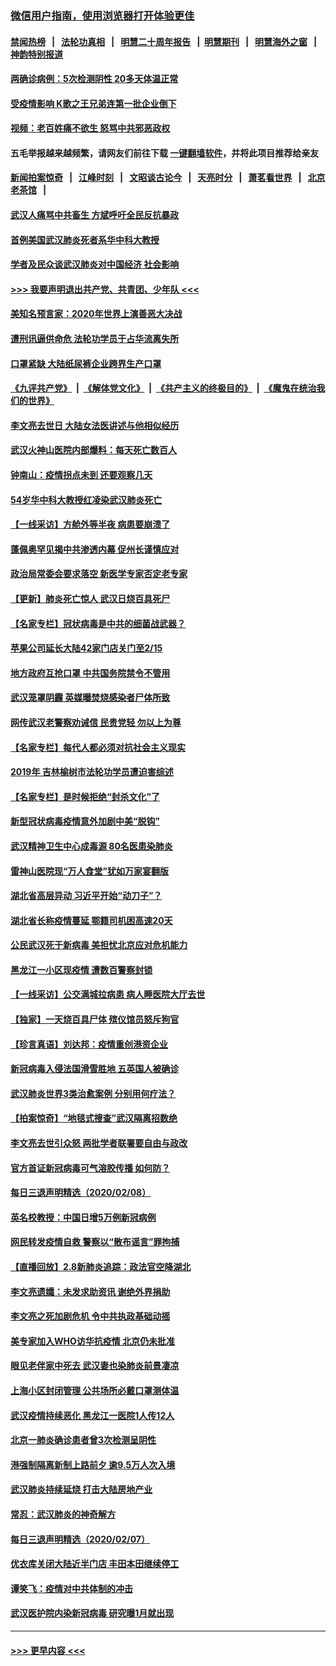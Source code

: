 ### [微信用户指南，使用浏览器打开体验更佳](https://github.com/gfw-breaker/banned-news1/blob/master/indexes/wechat-guide.md?t=0)
#### [禁闻热榜](热点新闻.md?t=0)  &nbsp;&nbsp;|&nbsp;&nbsp; [法轮功真相](https://github.com/gfw-breaker/truth/blob/master/README.md?t=0) &nbsp;&nbsp;|&nbsp;&nbsp; [明慧二十周年报告](https://github.com/gfw-breaker/mh-reports/blob/master/README.md?t=0) &nbsp;&nbsp;|&nbsp;&nbsp;[明慧期刊](https://github.com/gfw-breaker/mh-qikan) &nbsp;&nbsp;|&nbsp;&nbsp; [明慧海外之窗](https://github.com/gfw-breaker/mh-news/blob/master/README.md?t=0) &nbsp;&nbsp;|&nbsp;&nbsp; [神韵特别报道](https://github.com/gfw-breaker/mh-news/blob/master/shenyun.md?t=0)
#### [两确诊病例：5次检测阴性 20多天体温正常](../pages/nsc413/n11855576.md?t=02092222) 
#### [受疫情影响 K歌之王兄弟连第一批企业倒下](../pages/nsc413/n11855001.md?t=02092222) 
#### [视频：老百姓痛不欲生 怒骂中共邪恶政权](../pages/nsc413/n11855080.md?t=02092222) 
#### 五毛举报越来越频繁，请网友们前往下载 [一键翻墙软件](https://github.com/gfw-breaker/ssr-accounts)，并将此项目推荐给亲友
#### [新闻拍案惊奇](https://github.com/gfw-breaker/banned-news1/blob/master/pages/link4.md) &nbsp;&nbsp;|&nbsp;&nbsp; [江峰时刻](https://github.com/gfw-breaker/banned-news1/blob/master/pages/link4.md) &nbsp;&nbsp;|&nbsp;&nbsp; [文昭谈古论今](https://github.com/gfw-breaker/banned-news1/blob/master/pages/link4.md) &nbsp;&nbsp;|&nbsp;&nbsp; [天亮时分](https://github.com/gfw-breaker/banned-news1/blob/master/pages/link4.md) &nbsp;&nbsp;|&nbsp;&nbsp; [萧茗看世界](https://github.com/gfw-breaker/banned-news1/blob/master/pages/link4.md) &nbsp;&nbsp;|&nbsp;&nbsp; [北京老茶馆](https://github.com/gfw-breaker/banned-news1/blob/master/pages/link4.md) &nbsp;&nbsp;|&nbsp;&nbsp; 
#### [武汉人痛骂中共畜生 方斌呼吁全民反抗暴政](../pages/nsc413/n11855386.md?t=02092222) 
#### [首例美国武汉肺炎死者系华中科大教授](../pages/nsc413/n11855500.md?t=02092222) 
#### [学者及民众谈武汉肺炎对中国经济 社会影响](../pages/nsc413/n11855475.md?t=02092222) 
#### [>>> 我要声明退出共产党、共青团、少年队 <<<](https://github.com/begood0513/goodnews/blob/master/quit/letter.md) 
#### [美知名预言家：2020年世界上演善恶大决战](../pages/nsc413/n11855418.md?t=02092222) 
#### [遭刑讯逼供命危 法轮功学员于占华流离失所](../pages/nsc413/n11853979.md?t=02092222) 
#### [口罩紧缺 大陆纸尿裤企业跨界生产口罩](../pages/nsc413/n11854879.md?t=02092222) 
#### [《九评共产党》](https://github.com/begood0513/9ping.md/blob/master/README.md) &nbsp;|&nbsp; [《解体党文化》](../../../../jtdwh.md/blob/master/README.md)  &nbsp;|&nbsp; [《共产主义的终极目的》](../../../../gczydzjmd.md/blob/master/README.md) &nbsp;|&nbsp; [《魔鬼在统治我们的世界》](../../../../mgztzwmdsj.md/blob/master/README.md) 
#### [李文亮去世日 大陆女法医讲述与他相似经历](../pages/nsc413/n11855213.md?t=02092222) 
#### [武汉火神山医院内部爆料：每天死亡数百人](../pages/nsc413/n11855017.md?t=02092222) 
#### [钟南山：疫情拐点未到 还要观察几天](../pages/nsc413/n11854504.md?t=02092222) 
#### [54岁华中科大教授红凌染武汉肺炎死亡](../pages/nsc413/n11854889.md?t=02092222) 
#### [【一线采访】方舱外等半夜 病患要崩溃了](../pages/nsc413/n11854786.md?t=02092222) 
#### [蓬佩奥罕见揭中共渗透内幕 促州长谨慎应对](../pages/nsc413/n11854685.md?t=02092222) 
#### [政治局常委会要求落空 新医学专家否定老专家](../pages/nsc413/n11852540.md?t=02092222) 
#### [【更新】肺炎死亡惊人 武汉日烧百具死尸](../pages/nsc413/n11801312.md?t=02092222) 
#### [【名家专栏】冠状病毒是中共的细菌战武器？](../pages/nsc413/n11854546.md?t=02092222) 
#### [苹果公司延长大陆42家门店关门至2/15](../pages/nsc413/n11854605.md?t=02092222) 
#### [地方政府互抢口罩 中共国务院禁令不管用](../pages/nsc413/n11854459.md?t=02092222) 
#### [武汉笼罩阴霾 英媒曝焚烧感染者尸体所致](../pages/nsc413/n11854482.md?t=02092222) 
#### [网传武汉老警察劝诫信 民贵党轻 勿以上为尊](../pages/nsc413/n11854494.md?t=02092222) 
#### [【名家专栏】每代人都必须对抗社会主义现实](../pages/nsc413/n11831412.md?t=02092222) 
#### [2019年 吉林榆树市法轮功学员遭迫害综述](../pages/nsc413/n11849574.md?t=02092222) 
#### [【名家专栏】是时候拒绝“封杀文化”了](../pages/nsc413/n11814093.md?t=02092222) 
#### [新型冠状病毒疫情意外加剧中美“脱钩”](../pages/nsc413/n11854475.md?t=02092222) 
#### [武汉精神卫生中心成毒源 80名医患染肺炎](../pages/nsc413/n11854415.md?t=02092222) 
#### [雷神山医院现“万人食堂”犹如万家宴翻版](../pages/nsc413/n11854454.md?t=02092222) 
#### [湖北省高层异动 习近平开始“动刀子”？](../pages/nsc413/n11854313.md?t=02092222) 
#### [湖北省长称疫情蔓延 鄂籍司机困高速20天](../pages/nsc413/n11854382.md?t=02092222) 
#### [公民武汉死于新病毒 美担忧北京应对危机能力](../pages/nsc413/n11854331.md?t=02092222) 
#### [黑龙江一小区现疫情 遭数百警察封锁](../pages/nsc413/n11854347.md?t=02092222) 
#### [【一线采访】公交满城拉病患 病人睡医院大厅去世](../pages/nsc413/n11854322.md?t=02092222) 
#### [【独家】一天烧百具尸体 殡仪馆员怒斥狗官](../pages/nsc413/n11853323.md?t=02092222) 
#### [【珍言真语】刘达邦：疫情重创港资企业](../pages/nsc413/n11854274.md?t=02092222) 
#### [新冠病毒入侵法国滑雪胜地 五英国人被确诊](../pages/nsc413/n11854307.md?t=02092222) 
#### [武汉肺炎世界3类治愈案例 分别用何疗法？](../pages/nsc413/n11854231.md?t=02092222) 
#### [【拍案惊奇】“地毯式搜查”武汉隔离招数绝](../pages/nsc413/n11853334.md?t=02092222) 
#### [李文亮去世引众怒 两批学者联署要自由与政改](../pages/nsc413/n11854100.md?t=02092222) 
#### [官方首证新冠病毒可气溶胶传播 如何防？](../pages/nsc413/n11854210.md?t=02092222) 
#### [每日三退声明精选（2020/02/08）](../pages/nsc413/n11854227.md?t=02092222) 
#### [英名校教授：中国日增5万例新冠病例](../pages/nsc413/n11854174.md?t=02092222) 
#### [网民转发疫情自救 警察以“散布谣言”罪拘捕](../pages/nsc413/n11854110.md?t=02092222) 
#### [【直播回放】2.8新肺炎追踪：政法官空降湖北](../pages/nsc413/n11854028.md?t=02092222) 
#### [李文亮遗孀：未发求助资讯 谢绝外界捐助](../pages/nsc413/n11854067.md?t=02092222) 
#### [李文亮之死加剧危机 令中共执政基础动摇](../pages/nsc413/n11854003.md?t=02092222) 
#### [美专家加入WHO访华抗疫情 北京仍未批准](../pages/nsc413/n11854043.md?t=02092222) 
#### [眼见老伴家中死去 武汉妻也染肺炎前景凄凉](../pages/nsc413/n11854040.md?t=02092222) 
#### [上海小区封闭管理 公共场所必戴口罩测体温](../pages/nsc413/n11853846.md?t=02092222) 
#### [武汉疫情持续恶化 黑龙江一医院1人传12人](../pages/nsc413/n11853839.md?t=02092222) 
#### [北京一肺炎确诊患者曾3次检测呈阴性](../pages/nsc413/n11853772.md?t=02092222) 
#### [港强制隔离新制上路前夕 逾9.5万人次入境](../pages/nsc413/n11853708.md?t=02092222) 
#### [武汉肺炎持续延烧 打击大陆房地产业](../pages/nsc413/n11853405.md?t=02092222) 
#### [常忍：武汉肺炎的神奇解方](../pages/nsc413/n11853413.md?t=02092222) 
#### [每日三退声明精选（2020/02/07）](../pages/nsc413/n11853462.md?t=02092222) 
#### [优衣库关闭大陆近半门店 丰田本田继续停工](../pages/nsc413/n11853213.md?t=02092222) 
#### [谭笑飞：疫情对中共体制的冲击](../pages/nsc413/n11853341.md?t=02092222) 
#### [武汉医护院内染新冠病毒 研究曝1月就出现](../pages/nsc413/n11852928.md?t=02092222) 

----
#### [ >>> 更早内容 <<< ](../indexes/nsc413-earlier.md)
